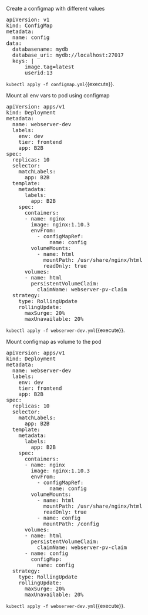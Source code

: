 Create a configmap with different values

<pre class="file" data-filename="configmap.yml" data-target="replace">
apiVersion: v1
kind: ConfigMap
metadata:
  name: config
data:
  databasename: mydb
  database_uri: mydb://localhost:27017
  keys: |
      image.tag=latest
      userid:13
</pre>

`kubectl apply -f configmap.yml`{{execute}}.

Mount all env vars to pod using configmap 

<pre class="file" data-filename="webserver-dev.yml" data-target="replace">
apiVersion: apps/v1
kind: Deployment
metadata:
  name: webserver-dev
  labels:
    env: dev
    tier: frontend
    app: B2B
spec:
  replicas: 10
  selector:
    matchLabels:
      app: B2B
  template:
    metadata:
      labels:
        app: B2B
    spec:
      containers:
      - name: nginx
        image: nginx:1.10.3
        envFrom:
          - configMapRef:
              name: config
        volumeMounts:
          - name: html
            mountPath: /usr/share/nginx/html
            readOnly: true
      volumes:
      - name: html
        persistentVolumeClaim:
          claimName: webserver-pv-claim
  strategy:
    type: RollingUpdate
    rollingUpdate:
      maxSurge: 20%
      maxUnavailable: 20%
</pre>

`kubectl apply -f webserver-dev.yml`{{execute}}.

Mount configmap as volume to the pod

<pre class="file" data-filename="webserver-dev.yml" data-target="replace">
apiVersion: apps/v1
kind: Deployment
metadata:
  name: webserver-dev
  labels:
    env: dev
    tier: frontend
    app: B2B
spec:
  replicas: 10
  selector:
    matchLabels:
      app: B2B
  template:
    metadata:
      labels:
        app: B2B
    spec:
      containers:
      - name: nginx
        image: nginx:1.10.3
        envFrom:
          - configMapRef:
              name: config
        volumeMounts:
          - name: html
            mountPath: /usr/share/nginx/html
            readOnly: true
          - name: config
            mountPath: /config
      volumes:
      - name: html
        persistentVolumeClaim:
          claimName: webserver-pv-claim
      - name: config
        configMap:
          name: config
  strategy:
    type: RollingUpdate
    rollingUpdate:
      maxSurge: 20%
      maxUnavailable: 20%
</pre>

`kubectl apply -f webserver-dev.yml`{{execute}}.
